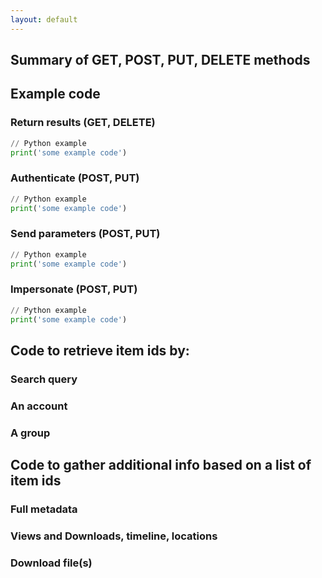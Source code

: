 ```yaml
---
layout: default
---
```


## Summary of GET, POST, PUT, DELETE methods 

## Example code
### Return results (GET, DELETE)

```py
// Python example
print('some example code')
```

### Authenticate (POST, PUT)

```py
// Python example
print('some example code')
```

### Send parameters (POST, PUT)

```py
// Python example
print('some example code')
```

### Impersonate (POST, PUT)

```py
// Python example
print('some example code')
```

## Code to retrieve item ids by:
### Search query
### An account
### A group

## Code to gather additional info based on a list of item ids

### Full metadata
### Views and Downloads, timeline, locations
### Download file(s)
